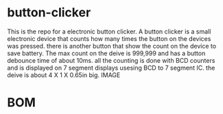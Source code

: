 # button-clicker
This is the repo for a electronic button clicker. A button clicker is a small electronic device that counts how many times the button on the devices was pressed. there is another button that show the count on the device to save battery. The max count on the deive is 999,999 and has a button debounce time of about 10ms. all the counting is done with BCD counters and is displayed on 7 segment displays usesing BCD to 7 segment IC. the deive is about 4 X 1 X 0.65in big.
IMAGE

# BOM




